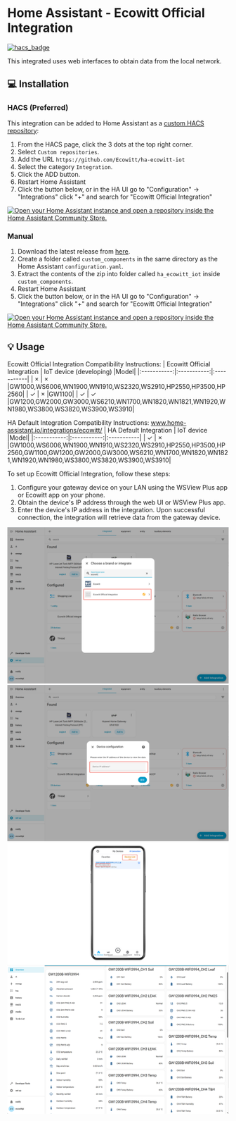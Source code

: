# Home Assistant - Ecowitt Official Integration
 

[![hacs_badge](https://img.shields.io/badge/HACS-Custom-41BDF5.svg?style=for-the-badge)](https://github.com/hacs/integration)

 
This integrated uses web interfaces to obtain data from the local network.

## :computer: Installation

### HACS (Preferred)
This integration can be added to Home Assistant as a [custom HACS repository](https://hacs.xyz/docs/faq/custom_repositories):
1. From the HACS page, click the 3 dots at the top right corner.
1. Select `Custom repositories`.
1. Add the URL `https://github.com/Ecowitt/ha-ecowitt-iot`
1. Select the category `Integration`.
1. Click the ADD button.
1. Restart Home Assistant
1. Click the button below, or in the HA UI go to "Configuration" -> "Integrations" click "+" and search for "Ecowitt Official Integration"

[![Open your Home Assistant instance and open a repository inside the Home Assistant Community Store.](https://my.home-assistant.io/badges/hacs_repository.svg)](https://my.home-assistant.io/redirect/hacs_repository/?owner=Ecowitt&repository=ha-ecowitt-iot&category=integration)

### Manual
1. Download the latest release from [here](https://github.com/Ecowitt/ha-ecowitt-iot/releases).
1. Create a folder called `custom_components` in the same directory as the Home Assistant `configuration.yaml`.
1. Extract the contents of the zip into folder called `ha_ecowitt_iot` inside `custom_components`.
1. Restart Home Assistant
1. Click the button below, or in the HA UI go to "Configuration" -> "Integrations" click "+" and search for "Ecowitt Official Integration"

[![Open your Home Assistant instance and open a repository inside the Home Assistant Community Store.](https://my.home-assistant.io/badges/hacs_repository.svg)](https://my.home-assistant.io/redirect/hacs_repository/?owner=Ecowitt&repository=ha-ecowitt-iot&category=integration)

## :bulb: Usage
Ecowitt Official Integration Compatibility Instructions:
| Ecowitt Official Integration        |  IoT device (developing)    |Model|
|:-----------:|:-----------:|:-----------|
| ×      | ×      |GW1000,WS6006,WN1900,WN1910,WS2320,WS2910,HP2550,HP3500,HP2560|
| ✓      | ×      |GW1100|
| ✓  | ✓  |GW1200,GW2000,GW3000,WS6210,WN1700,WN1820,WN1821,WN1920,WN1980,WS3800,WS3820,WS3900,WS3910|

HA Default Integration Compatibility Instructions: www.home-assistant.io/integrations/ecowitt/
| HA Default Integration   |  IoT device    |Model|
|:-----------:|:-----------:|:-----------|
| ✓      | ×      |GW1000,WS6006,WN1900,WN1910,WS2320,WS2910,HP2550,HP3500,HP2560,GW1100,GW1200,GW2000,GW3000,WS6210,WN1700,WN1820,WN1821,WN1920,WN1980,WS3800,WS3820,WS3900,WS3910|


To set up Ecowitt Official Integration, follow these steps:
1. Configure your gateway device on your LAN using the WSView Plus app or Ecowitt app on your phone.
2. Obtain the device's IP address through the web UI or WSView Plus app.
3. Enter the device's IP address in the integration. Upon successful connection, the integration will retrieve data from the gateway device.



![Step 1](./img/TF1.jpg)
![Step 2](./img/TF2.jpg)
![Step 3](./img/TF3-3.jpg)
![Step 4](./img/TF4.jpg)
